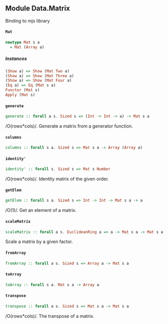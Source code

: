 ## Module Data.Matrix

Binding to mjs library

#### `Mat`

``` purescript
newtype Mat s a
  = Mat (Array a)
```

##### Instances
``` purescript
(Show a) => Show (Mat Two a)
(Show a) => Show (Mat Three a)
(Show a) => Show (Mat Four a)
(Eq a) => Eq (Mat s a)
Functor (Mat s)
Apply (Mat s)
```

#### `generate`

``` purescript
generate :: forall a s. Sized s => (Int -> Int -> a) -> Mat s a
```

/O(rows*cols)/. Generate a matrix from a generator function.

#### `columns`

``` purescript
columns :: forall s a. Sized s => Mat s a -> Array (Array a)
```

#### `identity'`

``` purescript
identity' :: forall s. Sized s => Mat s Number
```

/O(rows*cols)/. Identity matrix of the given order.

#### `getElem`

``` purescript
getElem :: forall s a. Sized s => Int -> Int -> Mat s a -> a
```

/O(1)/. Get an element of a matrix.

#### `scaleMatrix`

``` purescript
scaleMatrix :: forall a s. EuclideanRing a => a -> Mat s a -> Mat s a
```

Scale a matrix by a given factor.

#### `fromArray`

``` purescript
fromArray :: forall a s. Sized s => Array a -> Mat s a
```

#### `toArray`

``` purescript
toArray :: forall s a. Mat s a -> Array a
```

#### `transpose`

``` purescript
transpose :: forall a s. Sized s => Mat s a -> Mat s a
```

/O(rows*cols)/. The transpose of a matrix.


